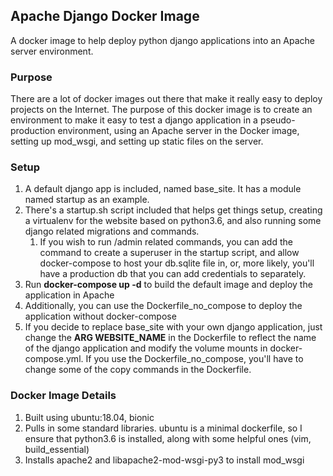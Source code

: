 ## Apache Django Docker Image
A docker image to help deploy python django applications into an Apache server environment.

### Purpose
There are a lot of docker images out there that make it really easy to deploy projects on the Internet.
The purpose of this docker image is to create an environment to make it easy to test a django 
application in a pseudo-production environment, using an Apache server in the Docker image, setting up
mod_wsgi, and setting up static files on the server.

### Setup
1. A default django app is included, named base_site. It has a module named startup as an example.
2. There's a startup.sh script included that helps get things setup, creating a virtualenv for the website
based on python3.6, and also running some django related migrations and commands. 
    1. If you wish to run /admin related commands, you can add the command to create a superuser in the startup script, and allow
    docker-compose to host your db.sqlite file in, or, more likely, you'll have a production db that you can add credentials
    to separately.
3. Run **docker-compose up -d** to build the default image and deploy the application in Apache
4. Additionally, you can use the Dockerfile_no_compose to deploy the application without docker-compose
5. If you decide to replace base_site with your own django application, just change the **ARG WEBSITE_NAME** in the Dockerfile
 to reflect the name of the django application and modify the volume mounts in docker-compose.yml. If you use the Dockerfile_no_compose, you'll have to change some of the copy commands in the Dockerfile.


### Docker Image Details
1. Built using ubuntu:18.04, bionic
2. Pulls in some standard libraries. ubuntu is a minimal dockerfile, so I ensure that python3.6 is installed,
along with some helpful ones (vim, build_essential) 
3. Installs apache2 and libapache2-mod-wsgi-py3 to install mod_wsgi
 
